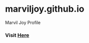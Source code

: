 marviljoy.github.io
===================

Marvil Joy Profile

<h3>Visit <a href="http://marviljoy.github.io"> Here</a></h3>
